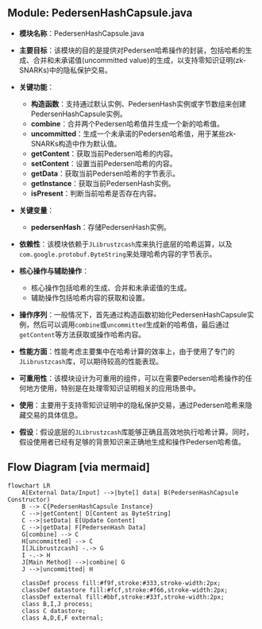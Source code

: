 ## Module: PedersenHashCapsule.java
- **模块名称**：PedersenHashCapsule.java

- **主要目标**：该模块的目的是提供对Pedersen哈希操作的封装，包括哈希的生成、合并和未承诺值(uncommitted value)的生成，以支持零知识证明(zk-SNARKs)中的隐私保护交易。

- **关键功能**：
  - **构造函数**：支持通过默认实例、PedersenHash实例或字节数组来创建PedersenHashCapsule实例。
  - **combine**：合并两个Pedersen哈希值并生成一个新的哈希值。
  - **uncommitted**：生成一个未承诺的Pedersen哈希值，用于某些zk-SNARKs构造中作为默认值。
  - **getContent**：获取当前Pedersen哈希的内容。
  - **setContent**：设置当前Pedersen哈希的内容。
  - **getData**：获取当前Pedersen哈希的字节表示。
  - **getInstance**：获取当前PedersenHash实例。
  - **isPresent**：判断当前哈希是否存在内容。

- **关键变量**：
  - **pedersenHash**：存储PedersenHash实例。

- **依赖性**：该模块依赖于`JLibrustzcash`库来执行底层的哈希运算，以及`com.google.protobuf.ByteString`来处理哈希内容的字节表示。

- **核心操作与辅助操作**：
  - 核心操作包括哈希的生成、合并和未承诺值的生成。
  - 辅助操作包括哈希内容的获取和设置。

- **操作序列**：一般情况下，首先通过构造函数初始化PedersenHashCapsule实例，然后可以调用`combine`或`uncommitted`生成新的哈希值，最后通过`getContent`等方法获取或操作哈希内容。

- **性能方面**：性能考虑主要集中在哈希计算的效率上，由于使用了专门的`JLibrustzcash`库，可以期待较高的性能表现。

- **可重用性**：该模块设计为可重用的组件，可以在需要Pedersen哈希操作的任何地方使用，特别是在处理零知识证明相关的应用场景中。

- **使用**：主要用于支持零知识证明中的隐私保护交易，通过Pedersen哈希来隐藏交易的具体信息。

- **假设**：假设底层的`JLibrustzcash`库能够正确且高效地执行哈希计算。同时，假设使用者已经有足够的背景知识来正确地生成和操作Pedersen哈希值。
## Flow Diagram [via mermaid]
```mermaid
flowchart LR
    A[External Data/Input] -->|byte[] data| B(PedersenHashCapsule Constructor)
    B --> C{PedersenHashCapsule Instance}
    C -->|getContent| D[Content as ByteString]
    C -->|setData| E[Update Content]
    C -->|getData| F[PedersenHash Data]
    G[combine] --> C
    H[uncommitted] --> C
    I[JLibrustzcash] -.-> G
    I -.-> H
    J[Main Method] -->|combine| G
    J -->|uncommitted| H

    classDef process fill:#f9f,stroke:#333,stroke-width:2px;
    classDef datastore fill:#fcf,stroke:#f66,stroke-width:2px;
    classDef external fill:#bbf,stroke:#33f,stroke-width:2px;
    class B,I,J process;
    class C datastore;
    class A,D,E,F external;
```

